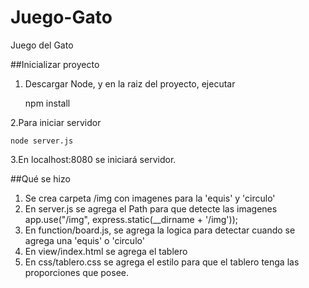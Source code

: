 # Juego-Gato
Juego del Gato


##Inicializar proyecto

1. Descargar Node, y en la raiz del proyecto, ejecutar

	npm install 

2.Para iniciar servidor
	
	node server.js

3.En localhost:8080 se iniciará servidor.


##Qué se hizo

1. Se crea carpeta /img con imagenes para la 'equis' y 'circulo'
2. En server.js se agrega el Path para que detecte las imagenes
      app.use("/img", express.static(__dirname + '/img'));
3. En function/board.js, se agrega la logica para detectar cuando se agrega una 'equis' o 'circulo'
4. En view/index.html se agrega el tablero
5. En css/tablero.css se agrega el estilo para que el tablero tenga las proporciones que posee.
